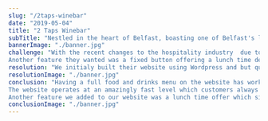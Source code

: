 ```yaml
---
slug: "/2taps-winebar"
date: "2019-05-04"
title: "2 Taps Winebar"
subTitle: "Nestled in the heart of Belfast, boasting one of Belfast's largest outdoor dining experiences. 2Taps is the perfect place to meet, relax, share food and soak up the atmosphere"
bannerImage: "./banner.jpg"
challenge: "With the recent changes to the hospitality industry  due to Covid, 2Taps WineBar approached us to improve their website and provide their customers a place to view their menus online. They were doing away with food & drinks menus and would now use the website as their full menu. Customers now scan a QR code on arrival which directs them straight to the menu page on the website. The website had to run fast and responsive to mobile phone layouts. <br/>
Another feature they wanted was a fixed button offering a lunch time deal. The offer must be placed on the top right-hand side of the website."
resolution: "We initialy built their website using Wordpress and but quickly realised the "
resolutionImage: "./banner.jpg"
conclusion: "Having a full food and drinks menu on the website has worked extremely well for us. Now customers can not only access our menu when dining but also at home or work for example. 
The website operates at an amazingly fast level which customers always give great feed back on. Using QR codes on arrival directing them to our website and menus is very handy. If you decide to change something that maybe is not selling well or have run out of a certain item, you can just take it off the menu straight away. Saving time and printing costs. Great for marketing your business, updating your website, adding new items and offers, pushing best sellers.
Another feature we added to our website was a lunch time offer which sits on the top right of the screen, once entering the website. This meant for example if customers were having dinner, they would also see our lunchtime deal and could plan to come back for lunch a day."
conclusionImage: "./banner.jpg"
---
```

